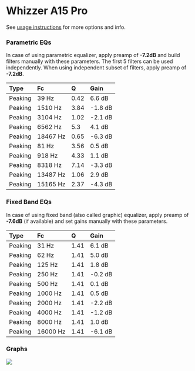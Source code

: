 # Whizzer A15 Pro
See [usage instructions](https://github.com/jaakkopasanen/AutoEq#usage) for more options and info.

### Parametric EQs
In case of using parametric equalizer, apply preamp of **-7.2dB** and build filters manually
with these parameters. The first 5 filters can be used independently.
When using independent subset of filters, apply preamp of **-7.2dB**.

| Type    | Fc       |    Q | Gain    |
|:--------|:---------|:-----|:--------|
| Peaking | 39 Hz    | 0.42 | 6.6 dB  |
| Peaking | 1510 Hz  | 3.84 | -1.8 dB |
| Peaking | 3104 Hz  | 1.02 | -2.1 dB |
| Peaking | 6562 Hz  | 5.3  | 4.1 dB  |
| Peaking | 18467 Hz | 0.65 | -6.3 dB |
| Peaking | 81 Hz    | 3.56 | 0.5 dB  |
| Peaking | 918 Hz   | 4.33 | 1.1 dB  |
| Peaking | 8318 Hz  | 7.14 | -3.3 dB |
| Peaking | 13487 Hz | 1.06 | 2.9 dB  |
| Peaking | 15165 Hz | 2.37 | -4.3 dB |

### Fixed Band EQs
In case of using fixed band (also called graphic) equalizer, apply preamp of **-7.6dB**
(if available) and set gains manually with these parameters.

| Type    | Fc       |    Q | Gain    |
|:--------|:---------|:-----|:--------|
| Peaking | 31 Hz    | 1.41 | 6.1 dB  |
| Peaking | 62 Hz    | 1.41 | 5.0 dB  |
| Peaking | 125 Hz   | 1.41 | 1.8 dB  |
| Peaking | 250 Hz   | 1.41 | -0.2 dB |
| Peaking | 500 Hz   | 1.41 | 0.1 dB  |
| Peaking | 1000 Hz  | 1.41 | 0.5 dB  |
| Peaking | 2000 Hz  | 1.41 | -2.2 dB |
| Peaking | 4000 Hz  | 1.41 | -1.2 dB |
| Peaking | 8000 Hz  | 1.41 | 1.0 dB  |
| Peaking | 16000 Hz | 1.41 | -6.1 dB |

### Graphs
![](https://raw.githubusercontent.com/jaakkopasanen/AutoEq/master/results/crinacle/usound/Whizzer%20A15%20Pro/Whizzer%20A15%20Pro.png)